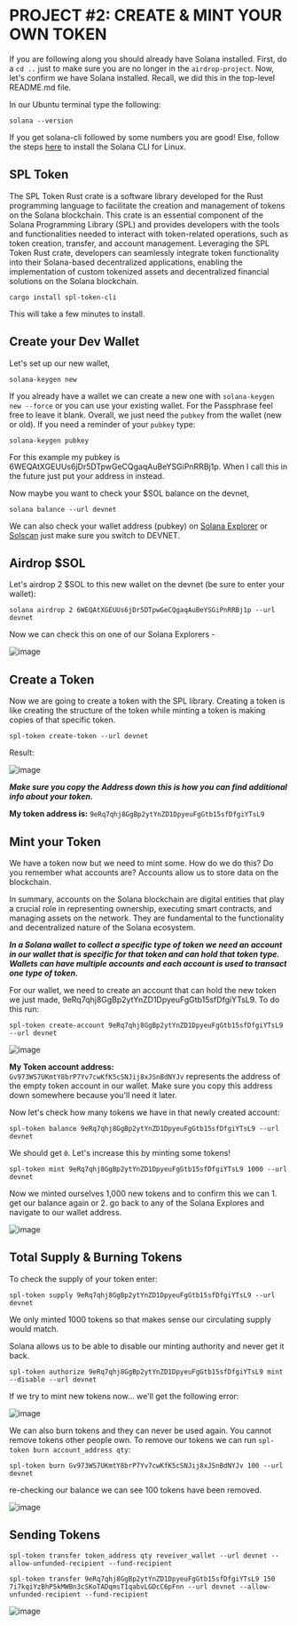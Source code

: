 # PROJECT #2: CREATE & MINT YOUR OWN TOKEN

If you are following along you should already have Solana installed. 
First, do a `cd ..` just to make sure you are no longer in the `airdrop-project`. 
Now, let's confirm we have Solana installed. Recall, we did this in the top-level README.md file.

In our Ubuntu terminal type the following:

```
solana --version
```

If you get solana-cli followed by some numbers you are good! Else, follow the steps [here](https://docs.solana.com/cli/install-solana-cli-tools#use-solanas-install-tool) to install the Solana CLI for Linux. 

## SPL Token 

The SPL Token Rust crate is a software library developed for the Rust programming language to facilitate the creation and management of tokens on the Solana blockchain. This crate is an essential component of the Solana Programming Library (SPL) and provides developers with the tools and functionalities needed to interact with token-related operations, such as token creation, transfer, and account management. Leveraging the SPL Token Rust crate, developers can seamlessly integrate token functionality into their Solana-based decentralized applications, enabling the implementation of custom tokenized assets and decentralized financial solutions on the Solana blockchain.

```
cargo install spl-token-cli
```

This will take a few minutes to install.

## Create your Dev Wallet 

Let's set up our new wallet,

```
solana-keygen new
```

If you already have a wallet we can create a new one with `solana-keygen new --force` or you can use your existing wallet. For the Passphrase feel free to leave it blank. 
Overall, we just need the `pubkey` from the wallet (new or old). If you need a reminder of your `pubkey` type:

```
solana-keygen pubkey
```

For this example my pubkey is 6WEQAtXGEUUs6jDr5DTpwGeCQgaqAuBeYSGiPnRRBj1p. When I call this in the future just put your address in instead. 

Now maybe you want to check your $SOL balance on the devnet,

```
solana balance --url devnet
```

We can also check your wallet address (pubkey) on [Solana Explorer](https://explorer.solana.com/?cluster=devnet) or [Solscan](https://solscan.io/?cluster=devnet) just make sure you switch to DEVNET.

## Airdrop $SOL

Let's airdrop 2 $SOL to this new wallet on the devnet (be sure to enter your wallet):

```
solana airdrop 2 6WEQAtXGEUUs6jDr5DTpwGeCQgaqAuBeYSGiPnRRBj1p --url devnet
```

Now we can check this on one of our Solana Explorers -

![image](https://github.com/jvick1/Intro_to_SOL/assets/32043066/b708fce6-8874-412f-ae60-c120afd74969)

## Create a Token

Now we are going to create a token with the SPL library. Creating a token is like creating the structure of the token while minting a token is making copies of that specific token. 

```
spl-token create-token --url devnet
```

Result:

![image](https://github.com/jvick1/Intro_to_SOL/assets/32043066/e290f80e-1966-4d3f-a55c-b660643399d3)

***Make sure you copy the Address down this is how you can find additional info about your token.***

**My token address is:** `9eRq7qhj8GgBp2ytYnZD1DpyeuFgGtb15sfDfgiYTsL9`

## Mint your Token

We have a token now but we need to mint some. How do we do this? Do you remember what accounts are? Accounts allow us to store data on the blockchain.

In summary, accounts on the Solana blockchain are digital entities that play a crucial role in representing ownership, executing smart contracts, and managing assets on the network. They are fundamental to the functionality and decentralized nature of the Solana ecosystem.

***In a Solana wallet to collect a specific type of token we need an account in our wallet that is specific for that token and can hold that token type. Wallets can have multiple accounts and each account is used to transact one type of token.***   

For our wallet, we need to create an account that can hold the new token we just made, 9eRq7qhj8GgBp2ytYnZD1DpyeuFgGtb15sfDfgiYTsL9. 
To do this run:

```
spl-token create-account 9eRq7qhj8GgBp2ytYnZD1DpyeuFgGtb15sfDfgiYTsL9 --url devnet
```

![image](https://github.com/jvick1/Rust_Intro/assets/32043066/04ac2f80-3327-4c7e-95a9-90ef86ed6797)

**My Token account address:** `Gv973WS7UKmtY8brP7Yv7cwKfK5cSNJij8xJSnBdNYJv` represents the address of the empty token account in our wallet. 
Make sure you copy this address down somewhere because you'll need it later.

Now let's check how many tokens we have in that newly created account:

```
spl-token balance 9eRq7qhj8GgBp2ytYnZD1DpyeuFgGtb15sfDfgiYTsL9 --url devnet
```

We should get `0`. Let's increase this by minting some tokens!

```
spl-token mint 9eRq7qhj8GgBp2ytYnZD1DpyeuFgGtb15sfDfgiYTsL9 1000 --url devnet
```

Now we minted ourselves 1,000 new tokens and to confirm this we can 1. get our balance again or 2. go back to any of the Solana Explores and navigate to our wallet address. 

![image](https://github.com/jvick1/Rust_Intro/assets/32043066/169fbb52-9369-4cab-adcc-f9b34b27be9d)

## Total Supply & Burning Tokens

To check the supply of your token enter:

```
spl-token supply 9eRq7qhj8GgBp2ytYnZD1DpyeuFgGtb15sfDfgiYTsL9 --url devnet
```

We only minted 1000 tokens so that makes sense our circulating supply would match. 

Solana allows us to be able to disable our minting authority and never get it back. 

```
spl-token authorize 9eRq7qhj8GgBp2ytYnZD1DpyeuFgGtb15sfDfgiYTsL9 mint --disable --url devnet
```

If we try to mint new tokens now... we'll get the following error:

![image](https://github.com/jvick1/Rust_Intro/assets/32043066/548d7398-94e9-41ab-a941-56f84534d2f2)

We can also burn tokens and they can never be used again. You cannot remove tokens other people own. 
To remove our tokens we can run `spl-token burn account_address qty`:

```
spl-token burn Gv973WS7UKmtY8brP7Yv7cwKfK5cSNJij8xJSnBdNYJv 100 --url devnet
```

re-checking our balance we can see 100 tokens have been removed.

![image](https://github.com/jvick1/Rust_Intro/assets/32043066/b953a5b1-7a04-46da-9dfb-230c9d37d8c2)

## Sending Tokens

`spl-token transfer token_address qty reveiver_wallet --url devnet --allow-unfunded-recipient --fund-recipient`

```
spl-token transfer 9eRq7qhj8GgBp2ytYnZD1DpyeuFgGtb15sfDfgiYTsL9 150 7i7kqiYzBhP5kMWBn3cSKoTADqmsT1qabvLGDcC6pFnn --url devnet --allow-unfunded-recipient --fund-recipient
```

![image](https://github.com/jvick1/Rust_Intro/assets/32043066/4b8d5914-81c0-45b7-928f-840264d2449c)
